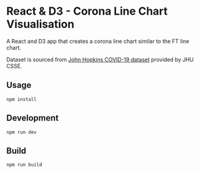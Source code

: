# React & D3 - Corona Line Chart Visualisation

A React and D3 app that creates a corona line chart similar to the FT line chart. 

Dataset is sourced from [John Hopkins COVID-19 dataset](https://github.com/CSSEGISandData/COVID-19/tree/master/csse_covid_19_data/csse_covid_19_time_series) provided by JHU CSSE.

## Usage

```
npm install
```

## Development

```
npm run dev
```

## Build

```
npm run build
```

